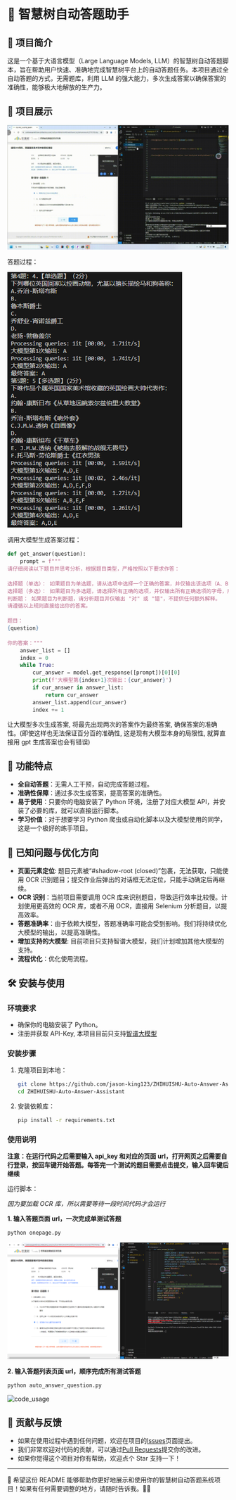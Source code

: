 # 🌟 智慧树自动答题助手

## 📝 项目简介

这是一个基于大语言模型（Large Language Models, LLM）的智慧树自动答题脚本，旨在帮助用户快速、准确地完成智慧树平台上的自动答题任务。本项目通过全自动答题的方式，无需题库，利用 LLM 的强大能力，多次生成答案以确保答案的准确性，能够极大地解放的生产力。

## 🌈 项目展示

![项目展示视频](./data/auto_answer_zhihuishu.gif)

答题过程：

![answer_example](./data/answer_example.png)

调用大模型生成答案过程：

```python
def get_answer(question):
    prompt = f"""
请仔细阅读以下题目并思考分析，根据题目类型，严格按照以下要求作答：

选择题（单选）： 如果题目为单选题，请从选项中选择一个正确的答案，并仅输出该选项（A、B、C或D），不提供任何额外解释。
选择题（多选）： 如果题目为多选题，请选择所有正确的选项，并仅输出所有正确选项的字母，用','分隔（如A,C），按字母顺序排列，不提供任何额外解释。
判断题： 如果题目为判断题，请分析题目并仅输出 "对" 或 "错"，不提供任何额外解释。
请遵循以上规则直接给出你的答案。

题目：
{question}

你的答案："""
    answer_list = []
    index = 0
    while True:
        cur_answer = model.get_response([prompt])[0][0]
        print(f'大模型第{index+1}次输出：{cur_answer}')
        if cur_answer in answer_list:
            return cur_answer
        answer_list.append(cur_answer)
        index += 1
```

让大模型多次生成答案, 将最先出现两次的答案作为最终答案, 确保答案的准确性。(即使这样也无法保证百分百的准确性, 这是现有大模型本身的局限性, 就算直接用 gpt 生成答案也会有错误)

## 🚀 功能特点

- **全自动答题**：无需人工干预，自动完成答题过程。
- **准确性保障**：通过多次生成答案，提高答案的准确性。
- **易于使用**：只要你的电脑安装了 Python 环境，注册了对应大模型 API，并安装了必要的库，就可以直接运行脚本。
- **学习价值**：对于想要学习 Python 爬虫或自动化脚本以及大模型使用的同学，这是一个极好的练手项目。

## 🐞 已知问题与优化方向

- **页面元素定位**: 题目元素被“#shadow-root (closed)”包裹，无法获取，只能使用 OCR 识别题目；提交作业后弹出的对话框无法定位，只能手动确定后再继续。
- **OCR 识别**：当前项目需要调用 OCR 库来识别题目，导致运行效率比较慢。计划使用更高效的 OCR 库，或者不用 OCR，直接用 Selenium 分析题目，以提高效率。
- **答题准确率**：由于依赖大模型，答题准确率可能会受到影响。我们将持续优化大模型的输出，以提高准确性。
- **增加支持的大模型**: 目前项目只支持智谱大模型，我们计划增加其他大模型的支持。
- **流程优化**：优化使用流程。

## 🛠️ 安装与使用

### 环境要求

- 确保你的电脑安装了 Python。
- 注册并获取 API-Key, 本项目目前只支持[智谱大模型](https://open.bigmodel.cn/console/overview)

### 安装步骤

1. 克隆项目到本地：

   ```bash
   git clone https://github.com/jason-king123/ZHIHUISHU-Auto-Answer-Assistant.git
   cd ZHIHUISHU-Auto-Answer-Assistant
   ```

2. 安装依赖库：

   ```bash
   pip install -r requirements.txt
   ```

### 使用说明

**注意：在运行代码之后需要输入 api_key 和对应的页面 url，打开网页之后需要自行登录，按回车键开始答题。每答完一个测试的题目需要点击提交，输入回车键后继续**

运行脚本：

_因为要加载 OCR 库，所以需要等待一段时间代码才会运行_

**1. 输入答题页面 url，一次完成单测试答题**

```bash
python onepage.py
```

![code_usage](./data/onepage.png)

**2. 输入答题列表页面 url，顺序完成所有测试答题**

```bash
python auto_answer_question.py
```

![code_usage]()

## 🤝 贡献与反馈

- 如果在使用过程中遇到任何问题，欢迎在项目的[Issues](https://github.com/yourusername/ZHIHUISHU-Auto-Answer-Assistant/issues)页面提出。
- 我们非常欢迎对代码的贡献，可以通过[Pull Requests](https://github.com/yourusername/ZHIHUISHU-Auto-Answer-Assistant/pulls)提交你的改进。
- 如果你觉得这个项目对你有帮助，欢迎点个 Star 支持一下！

---

🌈 希望这份 README 能够帮助你更好地展示和使用你的智慧树自动答题系统项目！如果有任何需要调整的地方，请随时告诉我。🚀🌟
